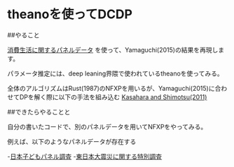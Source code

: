 # theanoを使ってDCDP

##やること

[消費生活に関するパネルデータ](http://www.kakeiken.or.jp/jp/index.html)
を使って、Yamaguchi(2015)の結果を再現します。

パラメータ推定には、deep leaning界隈で使われているtheanoを使ってみる。

全体のアルゴリズムはRust(1987)のNFXPを用いるが、Yamaguchi(2015)に合わせてDPを解く際に以下の手法を組み込む
[Kasahara and Shimotsu(2011)](http://faculty.arts.ubc.ca/hkasahara/workingpapers/sequential_estimation.pdf)

##できたらやることと

自分の書いたコードで、別のパネルデータを用いてNFXPをやってみる。

例えば、以下のようなパネルデータが存在する

-[日本子どもパネル調査](http://www.pdrc.keio.ac.jp/open/post.html)
-[東日本大震災に関する特別調査](http://www.pdrc.keio.ac.jp/open/about-shinsai-panel.html)
